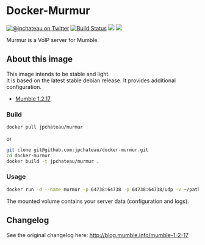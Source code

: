 # Docker-Murmur

[![@jpchateau on Twitter](http://img.shields.io/badge/twitter-%40jpchateau-blue.svg?style=flat)](https://twitter.com/jpchateau) [![Build Status](https://travis-ci.org/jpchateau/docker-murmur.svg?branch=master)](https://travis-ci.org/jpchateau/docker-murmur) [![](https://images.microbadger.com/badges/version/jpchateau/murmur.svg)](https://microbadger.com/images/jpchateau/murmur) [![](https://images.microbadger.com/badges/image/jpchateau/murmur.svg)](https://microbadger.com/images/jpchateau/murmur)

Murmur is a VoIP server for Mumble.

## About this image

This image intends to be stable and light.  
It is based on the latest stable debian release.
It provides additional configuration.

* [Mumble 1.2.17](https://wiki.mumble.info/wiki/Main_Page)

### Build

```bash
docker pull jpchateau/murmur
```
or
```bash
git clone git@github.com:jpchateau/docker-murmur.git
cd docker-murmur
docker build -t jpchateau/murmur .
```

### Usage

```bash
docker run -d --name murmur -p 64738:64738 -p 64738:64738/udp -v ~/path/to/data:/data jpchateau/murmur
```

The mounted volume contains your server data (configuration and logs).


## Changelog

See the original changelog here: http://blog.mumble.info/mumble-1-2-17
